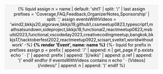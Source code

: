 <nav style="padding: 0.25em 1em; background: #f4f4f4; border-radius: 0.25rem; text-align: center; border: 2px solid #f4f4f4; color:black;">
<div style="margin: -1em 0">

{% liquid
assign n = name | default: 'sht1' | split: '/' | last
assign prefixes = 'Coverage,FAQ,Feedback,OrganizerNotes,Sponsorship' | split: ','
assign eventsWithVideos = 'wind2,bkkjs20,algorave,bkkjs19,github1,cssmeetup0823,typescript1,mathsatsundown,sideproject,bkkjs18,functional2,reactmeetup0623,msbuild2023,functional,vscodeday2023,creativecodingmeetup,bangkok,bkkjs17,hacktoberfest2022,reactmeetup0922,scisart,svelte1,worldwithoutwork'
-%}
**{% render 'Event', name: name %}**
{%- liquid
for prefix in prefixes
  assign p = prefix | append: '/' | append: n | get_page
  if p.exists
    echo ' &middot; [' | append: prefix | append: '](/wiki/' | append: p.ref | append: ')'
  endif
endfor
if eventsWithVideos contains n
  echo ' &middot; [Videos](/videos/' | append: n | append: ')'
endif
%}

</div>
</nav>